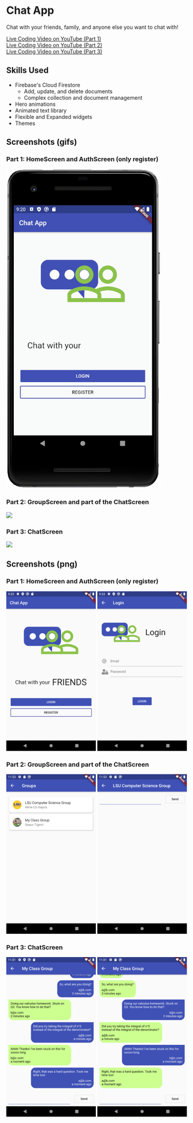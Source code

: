 # Chat App

Chat with your friends, family, and anyone else you want to chat with!

<a href="https://youtu.be/-T7bIMsbCSg" target="_blank">Live Coding Video on YouTube (Part 1)</a>
<br>
<a href="https://youtu.be/S3pFTps6O2Q" target="_blank">Live Coding Video on YouTube (Part 2)</a>
<br>
<a href="https://youtu.be/1QbNDGZq_80" target="_blank">Live Coding Video on YouTube (Part 3)</a>


## Skills Used

* Firebase's Cloud Firestore
  * Add, update, and delete documents
  * Complex collection and document management
* Hero animations
* Animated text library
* Flexible and Expanded widgets
* Themes

## Screenshots (gifs)

### Part 1: HomeScreen and AuthScreen (only register)

<img src="images/screenshot.gif">

### Part 2: GroupScreen and part of the ChatScreen

<img src="images/screenshot_1.gif">

### Part 3: ChatScreen

<img src="images/screenshot_2.gif">

## Screenshots (png)

### Part 1: HomeScreen and AuthScreen (only register)

<img src="images/screenshot.png" height="425">
<img src="images/screenshot_1.png" height="425">

### Part 2: GroupScreen and part of the ChatScreen

<img src="images/screenshot_2.png" height="425">
<img src="images/screenshot_3.png" height="425">

### Part 3: ChatScreen

<img src="images/screenshot_5.png" height="425">
<img src="images/screenshot_6.png" height="425">